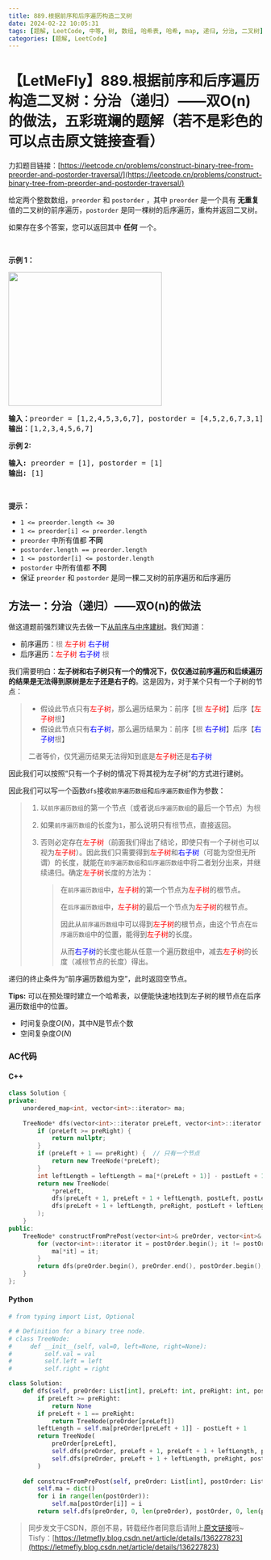 ```yaml
---
title: 889.根据前序和后序遍历构造二叉树
date: 2024-02-22 10:05:31
tags: [题解, LeetCode, 中等, 树, 数组, 哈希表, 哈希, map, 递归, 分治, 二叉树]
categories: [题解, LeetCode]
---
```


# 【LetMeFly】889.根据前序和后序遍历构造二叉树：分治（递归）——双O(n)的做法，五彩斑斓的题解（若不是彩色的可以点击原文链接查看）

力扣题目链接：[https://leetcode.cn/problems/construct-binary-tree-from-preorder-and-postorder-traversal/](https://leetcode.cn/problems/construct-binary-tree-from-preorder-and-postorder-traversal/)

<p>给定两个整数数组，<code>preorder</code>&nbsp;和 <code>postorder</code> ，其中 <code>preorder</code> 是一个具有 <strong>无重复</strong> 值的二叉树的前序遍历，<code>postorder</code> 是同一棵树的后序遍历，重构并返回二叉树。</p>

<p>如果存在多个答案，您可以返回其中 <strong>任何</strong> 一个。</p>

<p>&nbsp;</p>

<p><strong>示例 1：</strong></p>

<p><img src="https://assets.leetcode.com/uploads/2021/07/24/lc-prepost.jpg" style="height: 265px; width: 304px;" /></p>

<pre>
<strong>输入：</strong>preorder = [1,2,4,5,3,6,7], postorder = [4,5,2,6,7,3,1]
<strong>输出：</strong>[1,2,3,4,5,6,7]
</pre>

<p><strong>示例 2:</strong></p>

<pre>
<strong>输入:</strong> preorder = [1], postorder = [1]
<strong>输出:</strong> [1]
</pre>

<p>&nbsp;</p>

<p><strong>提示：</strong></p>

<ul>
	<li><code>1 &lt;= preorder.length &lt;= 30</code></li>
	<li><code>1 &lt;= preorder[i] &lt;= preorder.length</code></li>
	<li><code>preorder</code>&nbsp;中所有值都 <strong>不同</strong></li>
	<li><code>postorder.length == preorder.length</code></li>
	<li><code>1 &lt;= postorder[i] &lt;= postorder.length</code></li>
	<li><code>postorder</code>&nbsp;中所有值都 <strong>不同</strong></li>
	<li>保证 <code>preorder</code>&nbsp;和 <code>postorder</code>&nbsp;是同一棵二叉树的前序遍历和后序遍历</li>
</ul>


    
## 方法一：分治（递归）——双O(n)的做法

做这道题前强烈建议先去做一下[从前序与中序建树](https://blog.letmefly.xyz/2024/02/20/LeetCode%200105.%E4%BB%8E%E5%89%8D%E5%BA%8F%E4%B8%8E%E4%B8%AD%E5%BA%8F%E9%81%8D%E5%8E%86%E5%BA%8F%E5%88%97%E6%9E%84%E9%80%A0%E4%BA%8C%E5%8F%89%E6%A0%91/)。我们知道：

+ 前序遍历：<font color='gray'>根</font> <font color='red'>左子树</font> <font color='blue'>右子树</font>
+ 后序遍历：<font color='red'>左子树</font> <font color='blue'>右子树</font> <font color='gray'>根</font>

我们需要明白：**左子树和右子树只有一个的情况下，仅仅通过前序遍历和后续遍历的结果是无法得到原树是左子还是右子的**。这是因为，对于某个只有一个子树的节点：

> + 假设此节点只有<font color='red'>左子树</font>，那么遍历结果为：前序【<font color='gray'>根</font> <font color='red'>左子树</font>】后序【<font color='red'>左子树</font><font color='gray'>根</font>】
> + 假设此节点只有<font color='blue'>右子树</font>，那么遍历结果为：前序【<font color='gray'>根</font> <font color='blue'>右子树</font>】后序【<font color='blue'>右子树</font><font color='gray'>根</font>】
>
> 二者等价，仅凭遍历结果无法得知到底是<font color='red'>左子树</font>还是<font color='blue'>右子树</font>

因此我们可以按照“只有一个子树的情况下将其视为左子树”的方式进行建树。

因此我们可以写一个函数```dfs```接收```前序遍历数组```和```后序遍历数组```作为参数：

> 1. 以```前序遍历数组```的第一个节点（或者说```后序遍历数组```的最后一个节点）为<font color='gray'>根</font>
>
> 2. 如果```前序遍历数组```的长度为```1```，那么说明只有<font color='gray'>根</font>节点，直接返回。
>
> 3. 否则必定存在<font color='red'>左子树</font>（前面我们得出了结论，即使只有一个子树也可以视为<font color='red'>左子树</font>）。因此我们只需要得到<font color='red'>左子树</font>和<font color='blue'>右子树</font>（可能为空但无所谓）的长度，就能在```前序遍历数组```和```后序遍历数组```中将二者划分出来，并继续递归。确定<font color='red'>左子树</font>长度的方法为：
>
>    > 在```前序遍历数组```中，<font color='red'>左子树</font>的第一个节点为<font color='red'>左子树</font>的根节点。
>    >
>    > 在```后序遍历数组```中，<font color='red'>左子树</font>的最后一个节点为<font color='red'>左子树</font>的根节点。
>    >
>    > 因此从```前序遍历数组```中可以得到<font color='red'>左子树</font>的根节点，由这个节点在```后序遍历数组```中的位置，能得到<font color='red'>左子树</font>的长度。
>    >
>    > 从而<font color='blue'>右子树</font>的长度也能从任意一个遍历数组中，减去<font color='red'>左子树</font>的长度（减<font color='gray'>根</font>节点的长度）得出。
>    >

递归的终止条件为“前序遍历数组为空”，此时返回空节点。

**Tips:** 可以在预处理时建立一个哈希表，以便能快速地找到左子树的根节点在后序遍历数组中的位置。

+ 时间复杂度$O(N)$，其中$N$是节点个数
+ 空间复杂度$O(N)$

### AC代码

#### C++

```cpp
class Solution {
private:
    unordered_map<int, vector<int>::iterator> ma;
    
    TreeNode* dfs(vector<int>::iterator preLeft, vector<int>::iterator preRight, vector<int>::iterator postLeft, vector<int>::iterator postRight) {
        if (preLeft >= preRight) {
            return nullptr;
        }
        if (preLeft + 1 == preRight) {  // 只有一个节点
            return new TreeNode(*preLeft);
        }
        int leftLength = leftLength = ma[*(preLeft + 1)] - postLeft + 1;  // 注意是*(preLeft + 1)
        return new TreeNode(
            *preLeft,
            dfs(preLeft + 1, preLeft + 1 + leftLength, postLeft, postLeft + leftLength),
            dfs(preLeft + 1 + leftLength, preRight, postLeft + leftLength, postRight - 1)
        );
    }
public:
    TreeNode* constructFromPrePost(vector<int>& preOrder, vector<int>& postOrder) {
        for (vector<int>::iterator it = postOrder.begin(); it != postOrder.end(); it++) {
            ma[*it] = it;
        }
        return dfs(preOrder.begin(), preOrder.end(), postOrder.begin(), postOrder.end());
    }
};
```

#### Python

```python
# from typing import List, Optional

# # Definition for a binary tree node.
# class TreeNode:
#     def __init__(self, val=0, left=None, right=None):
#         self.val = val
#         self.left = left
#         self.right = right

class Solution:
    def dfs(self, preOrder: List[int], preLeft: int, preRight: int, postOrder: List[int], postLeft: int, postRight: int) -> Optional[TreeNode]:
        if preLeft >= preRight:
            return None
        if preLeft + 1 == preRight:
            return TreeNode(preOrder[preLeft])
        leftLength = self.ma[preOrder[preLeft + 1]] - postLeft + 1
        return TreeNode(
            preOrder[preLeft],
            self.dfs(preOrder, preLeft + 1, preLeft + 1 + leftLength, postOrder, postLeft, postLeft + leftLength),
            self.dfs(preOrder, preLeft + 1 + leftLength, preRight, postOrder, postLeft + leftLength, postRight - 1)
        )
    
    def constructFromPrePost(self, preOrder: List[int], postOrder: List[int]) -> TreeNode:
        self.ma = dict()
        for i in range(len(postOrder)):
            self.ma[postOrder[i]] = i
        return self.dfs(preOrder, 0, len(preOrder), postOrder, 0, len(postOrder))
```

> 同步发文于CSDN，原创不易，转载经作者同意后请附上[原文链接](https://blog.letmefly.xyz/2024/02/22/LeetCode%200889.%E6%A0%B9%E6%8D%AE%E5%89%8D%E5%BA%8F%E5%92%8C%E5%90%8E%E5%BA%8F%E9%81%8D%E5%8E%86%E6%9E%84%E9%80%A0%E4%BA%8C%E5%8F%89%E6%A0%91/)哦~
> Tisfy：[https://letmefly.blog.csdn.net/article/details/136227823](https://letmefly.blog.csdn.net/article/details/136227823)
